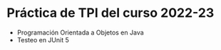 # Práctica de TPI del curso 2022-23

- Programación Orientada a Objetos en Java
- Testeo en JUnit 5

